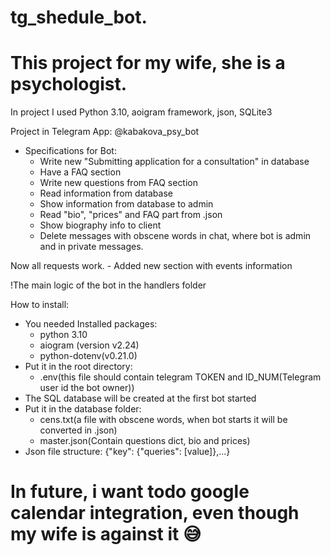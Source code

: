 # tg_shedule_bot.
# This project for my wife, she is a psychologist.
In project I used Python 3.10, aoigram framework, json, SQLite3

Project in Telegram App:
@kabakova_psy_bot

- Specifications for Bot:
    - Write new "Submitting application for a consultation" in database
    - Have a FAQ section 
    - Write new questions from FAQ section
    - Read information from database
    - Show information from database to admin
    - Read "bio", "prices" and FAQ part from .json
    - Show biography info to client
    - Delete messages with obscene words in chat, where bot is admin and in private messages.  
    
Now all requests work.
    - Added new section with events information
    
!The main logic of the bot in the handlers folder

How to install:
- You needed Installed packages:
    - python 3.10
    - aiogram (version v2.24)
    - python-dotenv(v0.21.0)
- Put it in the root directory:
    - .env(this file should contain telegram TOKEN and ID_NUM(Telegram user id the bot owner))
- The SQL database will be created at the first bot started
- Put it in the database folder:
    - cens.txt(a file with obscene words, when bot starts it will be converted in .json)
    - master.json(Contain questions dict, bio and prices)
- Json file structure: {"key": {"queries": [value]},...}


# In future, i want todo google calendar integration, even though my wife is against it 😅
 
